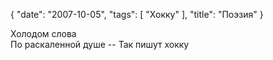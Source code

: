 {
   "date": "2007-10-05",
   "tags": [
      "Хокку"
   ],
   "title": "Поэзия"
}

Холодом слова  
По раскаленной душе -- 
Так пишут хокку
